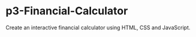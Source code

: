 # p3-Financial-Calculator
Create an interactive financial calculator using HTML, CSS and JavaScript.
